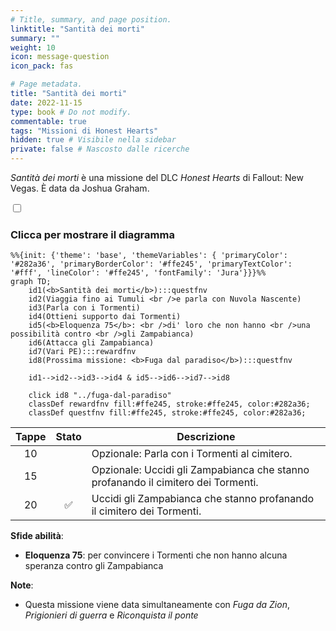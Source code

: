 ```yaml
---
# Title, summary, and page position.
linktitle: "Santità dei morti"
summary: ""
weight: 10
icon: message-question
icon_pack: fas

# Page metadata.
title: "Santità dei morti"
date: 2022-11-15
type: book # Do not modify.
commentable: true
tags: "Missioni di Honest Hearts"
hidden: true # Visibile nella sidebar
private: false # Nascosto dalle ricerche
---
```


<div class="fnv">


*Santità dei morti* è una missione del DLC *Honest Hearts* di Fallout: New Vegas. È data da Joshua Graham.


<section class="chart-collapse">
<input type="checkbox" name="collapse2" id="handle2">
<h3 class="handle">
<label for="handle2">Clicca per mostrare il diagramma</label>
</h3>
<div class="content">

```mermaid
%%{init: {'theme': 'base', 'themeVariables': { 'primaryColor': '#282a36', 'primaryBorderColor': '#ffe245', 'primaryTextColor': '#fff', 'lineColor': '#ffe245', 'fontFamily': 'Jura'}}}%%
graph TD;
    id1(<b>Santità dei morti</b>):::questfnv
    id2(Viaggia fino ai Tumuli <br />e parla con Nuvola Nascente)
    id3(Parla con i Tormenti)
    id4(Ottieni supporto dai Tormenti)
    id5(<b>Eloquenza 75</b>: <br />di' loro che non hanno <br />una possibilità contro <br />gli Zampabianca)
    id6(Attacca gli Zampabianca)
    id7(Vari PE):::rewardfnv
    id8(Prossima missione: <b>Fuga dal paradiso</b>):::questfnv
    
    id1-->id2-->id3-->id4 & id5-->id6-->id7-->id8
    
    click id8 "../fuga-dal-paradiso"
    classDef rewardfnv fill:#ffe245, stroke:#ffe245, color:#282a36;
    classDef questfnv fill:#ffe245, stroke:#ffe245, color:#282a36;
```

</div>
</section>

| Tappe |       Stato        | Descrizione |
|:-----:|:------------------:| ----------- |
|                           10                          |            | Opzionale: Parla con i Tormenti al cimitero.                                                                                                                                |
|                           15                          |            | Opzionale: Uccidi gli Zampabianca che stanno profanando il cimitero dei Tormenti.                                                                                           |
|                           20                          | :white_check_mark: | Uccidi gli Zampabianca che stanno profanando il cimitero dei Tormenti.                                                                                                      |



**Sfide abilità**:
- **Eloquenza 75**: per convincere i Tormenti che non hanno alcuna speranza contro gli Zampabianca



**Note**:
- Questa missione viene data simultaneamente con *Fuga da Zion*, *Prigionieri di guerra* e *Riconquista il ponte*


</div>


